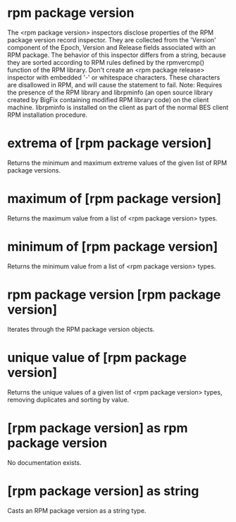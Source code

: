# rpm package version

The &lt;rpm package version&gt; inspectors disclose properties of the RPM package version record inspector. They are collected from the &#39;Version&#39; component of the Epoch, Version and Release fields associated with an RPM package. The behavior of this inspector differs from a string, because they are sorted according to RPM rules defined by the rpmvercmp() function of the RPM library. Don&#39;t create an &lt;rpm package release&gt; inspector with embedded &#39;-&#39; or whitespace characters. These characters are disallowed in RPM, and will cause the statement to fail. Note: Requires the presence of the RPM library and librpminfo (an open source library created by BigFix containing modified RPM library code) on the client machine. librpminfo is installed on the client as part of the normal BES client RPM installation procedure.

# extrema of [rpm package version]

Returns the minimum and maximum extreme values of the given list of RPM package versions.

# maximum of [rpm package version]

Returns the maximum value from a list of &lt;rpm package version&gt; types.

# minimum of [rpm package version]

Returns the minimum value from a list of &lt;rpm package version&gt; types.

# rpm package version [rpm package version]

Iterates through the RPM package version objects.

# unique value of [rpm package version]

Returns the unique values of a given list of &lt;rpm package version&gt; types, removing duplicates and sorting by value.

# [rpm package version] as rpm package version

No documentation exists.

# [rpm package version] as string

Casts an RPM package version as a string type.
